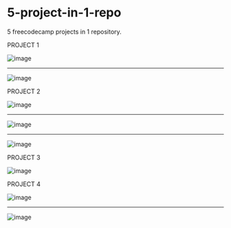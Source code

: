 # 5-project-in-1-repo
5 freecodecamp projects in 1 repository.

PROJECT 1

![image](https://user-images.githubusercontent.com/83830236/230530005-02502cb7-d3d7-49aa-bc32-d5fd0f3646e2.png)

---------------------------------------------------------------------------

![image](https://user-images.githubusercontent.com/83830236/230530115-be317cf1-4802-49a9-874c-40c0ee87d3a5.png)

PROJECT 2

![image](https://user-images.githubusercontent.com/83830236/230530524-9329a9c4-81e1-43a7-a899-461706a0f5ee.png)

---------------------------------------------------------------------------

![image](https://user-images.githubusercontent.com/83830236/230530596-a06210f8-55d2-4177-abdc-44fa299c4db0.png)

---------------------------------------------------------------------------

![image](https://user-images.githubusercontent.com/83830236/230530633-e90f511a-3909-474e-896b-2a663b89789a.png)

PROJECT 3

![image](https://user-images.githubusercontent.com/83830236/230530721-e10350cc-7c9b-4510-836a-059727d277eb.png)

PROJECT 4

![image](https://user-images.githubusercontent.com/83830236/230530789-b3fe258a-4556-4a0c-b1f6-66320ae2f246.png)

---------------------------------------------------------------------------

![image](https://user-images.githubusercontent.com/83830236/230530837-15cddaf6-13c5-4418-8d6f-cbc9f343eaba.png)
